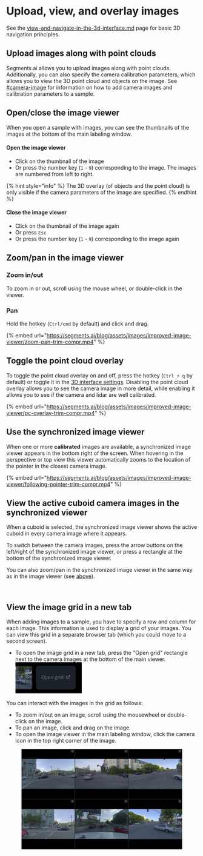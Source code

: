 # Upload, view, and overlay images

See the [view-and-navigate-in-the-3d-interface.md](view-and-navigate-in-the-3d-interface.md "mention") page for basic 3D navigation principles.

## Upload images along with point clouds

Segments.ai allows you to upload images along with point clouds. Additionally, you can also specify the camera calibration parameters, which allows you to view the 3D point cloud and objects on the image. See [#camera-image](../../reference/sample-types/#camera-image "mention") for information on how to add camera images and calibration parameters to a sample.

## Open/close the image viewer

When you open a sample with images, you can see the thumbnails of the images at the bottom of the main labeling window.

#### Open the image viewer

* Click on the thumbnail of the image
* Or press the number key (`1` - `9`) corresponding to the image. The images are numbered from left to right.

{% hint style="info" %}
The 3D overlay (of objects and the point cloud) is only visible if the camera parameters of the image are specified.
{% endhint %}

#### Close the image viewer

* Click on the thumbnail of the image again
* Or press `Esc`
* Or press the number key (`1` - `9`) corresponding to the image again

## Zoom/pan in the image viewer

### Zoom in/out

To zoom in or out, scroll using the mouse wheel, or double-click in the viewer.

### Pan

Hold the hotkey (`Ctrl/cmd` by default) and click and drag.

{% embed url="https://segments.ai/blog/assets/images/improved-image-viewer/zoom-pan-trim-compr.mp4" %}

## Toggle the point cloud overlay

To toggle the point cloud overlay on and off, press the hotkey (`Ctrl + q` by default) or toggle it in the [3D interface settings](3d-interface-settings.md#toggle-point-cloud-overlay-on-images). Disabling the point cloud overlay allows you to see the camera image in more detail, while enabling it allows you to see if the camera and lidar are well calibrated.

{% embed url="https://segments.ai/blog/assets/images/improved-image-viewer/pc-overlay-trim-compr.mp4" %}

## Use the **synchronized** image viewer

When one or more **calibrated** images are available, a synchronized image viewer appears in the bottom right of the screen. When hovering in the perspective or top view this viewer automatically zooms to the location of the pointer in the closest camera image.

{% embed url="https://segments.ai/blog/assets/images/improved-image-viewer/following-pointer-trim-compr.mp4" %}

## View the active cuboid camera images in the synchronized viewer

When a cuboid is selected, the synchronized image viewer shows the active cuboid in every camera image where it appears.

To switch between the camera images, press the arrow buttons on the left/right of the synchronized image viewer, or press a rectangle at the bottom of the synchronized image viewer.

You can also zoom/pan in the synchronized image viewer in the same way as in the image viewer (see [above](upload-view-and-overlay-images.md#zoom-pan-in-the-image-viewer)).



<figure><img src="../../.gitbook/assets/Screenshot 2024-01-24 at 22.32.38.png" alt=""><figcaption></figcaption></figure>

## View the image grid in a new tab

When adding images to a sample, you have to specify a row and column for each image. This information is used to display a grid of your images. You can view this grid in a separate browser tab (which you could move to a second screen).

* To open the image grid in a new tab, press the "Open grid" rectangle next to the camera images at the bottom of the main viewer.\
  ![](<../../.gitbook/assets/image (1).png>)

You can interact with the images in the grid as follows:

* To zoom in/out on an image, scroll using the mousewheel or double-click on the image.&#x20;
* To pan an image, click and drag on the image.
* To open the image viewer in the main labeling window, click the camera icon in the top right corner of the image.&#x20;

<figure><img src="../../.gitbook/assets/image (7) (3).png" alt=""><figcaption></figcaption></figure>

